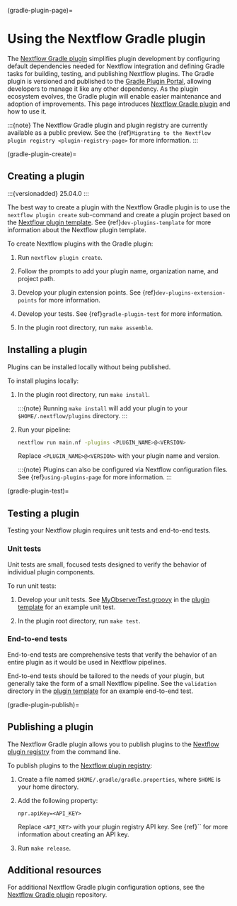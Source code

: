 (gradle-plugin-page)=

# Using the Nextflow Gradle plugin

The [Nextflow Gradle plugin](https://github.com/nextflow-io/nextflow-plugin-gradle) simplifies plugin development by configuring default dependencies needed for Nextflow integration and defining Gradle tasks for building, testing, and publishing Nextflow plugins. The Gradle plugin is versioned and published to the [Gradle Plugin Portal](https://plugins.gradle.org/), allowing developers to manage it like any other dependency. As the plugin ecosystem evolves, the Gradle plugin will enable easier maintenance and adoption of improvements. This page introduces [Nextflow Gradle plugin](https://github.com/nextflow-io/nextflow-plugin-gradle) and how to use it.

:::{note}
The Nextflow Gradle plugin and plugin registry are currently available as a public preview. See the {ref}`Migrating to the Nextflow plugin registry <plugin-registry-page>` for more information.
:::

(gradle-plugin-create)=

## Creating a plugin

:::{versionadded} 25.04.0
:::

The best way to create a plugin with the Nextflow Gradle plugin is to use the `nextflow plugin create` sub-command and create a plugin project based on the [Nextflow plugin template](https://github.com/nextflow-io/nf-plugin-template/). See {ref}`dev-plugins-template` for more information about the Nextflow plugin template.

To create Nextflow plugins with the Gradle plugin:

1. Run `nextflow plugin create`.

2. Follow the prompts to add your plugin name, organization name, and project path.

3. Develop your plugin extension points. See {ref}`dev-plugins-extension-points` for more information.

4. Develop your tests. See {ref}`gradle-plugin-test` for more information.

5. In the plugin root directory, run `make assemble`.

## Installing a plugin

Plugins can be installed locally without being published.

To install plugins locally:

1. In the plugin root directory, run `make install`.

    :::{note}
    Running `make install` will add your plugin to your `$HOME/.nextflow/plugins` directory.
    :::

2. Run your pipeline:

    ```bash
    nextflow run main.nf -plugins <PLUGIN_NAME>@<VERSION>
    ```

    Replace `<PLUGIN_NAME>@<VERSION>` with your plugin name and version.

    :::{note}
    Plugins can also be configured via Nextflow configuration files. See {ref}`using-plugins-page` for more information.
    :::

(gradle-plugin-test)=

## Testing a plugin

Testing your Nextflow plugin requires unit tests and end-to-end tests.

<h3>Unit tests</h3>

Unit tests are small, focused tests designed to verify the behavior of individual plugin components.

To run unit tests:

1. Develop your unit tests. See [MyObserverTest.groovy](https://github.com/nextflow-io/nf-plugin-template/blob/main/src/test/groovy/acme/plugin/MyObserverTest.groovy) in the [plugin template](https://github.com/nextflow-io/nf-plugin-template) for an example unit test.

2. In the plugin root directory, run `make test`.

<h3>End-to-end tests</h3>

End-to-end tests are comprehensive tests that verify the behavior of an entire plugin as it would be used in Nextflow pipelines.

End-to-end tests should be tailored to the needs of your plugin, but generally take the form of a small Nextflow pipeline. See the `validation` directory in the [plugin template](https://github.com/nextflow-io/nf-plugin-template) for an example end-to-end test.

(gradle-plugin-publish)=

## Publishing a plugin

The Nextflow Gradle plugin allows you to publish plugins to the [Nextflow plugin registry](https://registry.nextflow.io/) from the command line.

To publish plugins to the [Nextflow plugin registry](https://registry.nextflow.io/):

1. Create a file named `$HOME/.gradle/gradle.properties`, where `$HOME` is your home directory.

2. Add the following property:

    ```
    npr.apiKey=<API_KEY>
    ```

    Replace `<API_KEY>` with your plugin registry API key. See {ref}`` for more information about creating an API key.

3. Run `make release`.

## Additional resources

For additional Nextflow Gradle plugin configuration options, see the [Nextflow Gradle plugin](https://github.com/nextflow-io/nextflow-plugin-gradle) repository.
